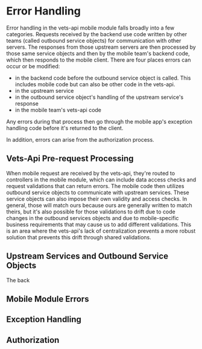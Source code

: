 # Error Handling

Error handling in the vets-api mobile module falls broadly into a few categories. Requests received by the backend use code written by other teams (called outbound service objects) for communication with other servers. The responses from those upstream servers are then processed by those same service objects and then by the mobile team's backend code, which then responds to the mobile client. There are four places errors can occur or be modified:
- in the backend code before the outbound service object is called. This includes mobile code but can also be other code in the vets-api.
- in the upstream service
- in the outbound service object's handling of the upstream service's response
- in the mobile team's vets-api code

Any errors during that process then go through the mobile app's exception handling code before it's returned to the client.

In addition, errors can arise from the authorization process.

## Vets-Api Pre-request Processing

When mobile request are received by the vets-api, they're routed to controllers in the mobile module, which can include data access checks and request validations that can return errors. The mobile code then utilizes outbound service objects to communicate with upstream services. These service objects can also impose their own validity and access checks. In general, those will match ours because ours are generally written to match theirs, but it's also possible for those validations to drift due to code changes in the outbound services objects and due to mobile-specific business requirements that may cause us to add different validations. This is an area where the vets-api's lack of centralization prevents a more robust solution that prevents this drift through shared validations.

## Upstream Services and Outbound Service Objects

The back 

## Mobile Module Errors

## Exception Handling

## Authorization
